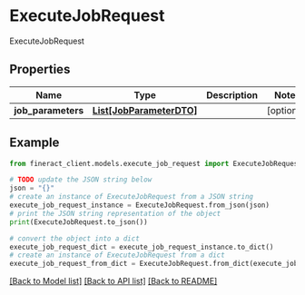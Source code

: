 # ExecuteJobRequest

ExecuteJobRequest

## Properties

Name | Type | Description | Notes
------------ | ------------- | ------------- | -------------
**job_parameters** | [**List[JobParameterDTO]**](JobParameterDTO.md) |  | [optional] 

## Example

```python
from fineract_client.models.execute_job_request import ExecuteJobRequest

# TODO update the JSON string below
json = "{}"
# create an instance of ExecuteJobRequest from a JSON string
execute_job_request_instance = ExecuteJobRequest.from_json(json)
# print the JSON string representation of the object
print(ExecuteJobRequest.to_json())

# convert the object into a dict
execute_job_request_dict = execute_job_request_instance.to_dict()
# create an instance of ExecuteJobRequest from a dict
execute_job_request_from_dict = ExecuteJobRequest.from_dict(execute_job_request_dict)
```
[[Back to Model list]](../README.md#documentation-for-models) [[Back to API list]](../README.md#documentation-for-api-endpoints) [[Back to README]](../README.md)


